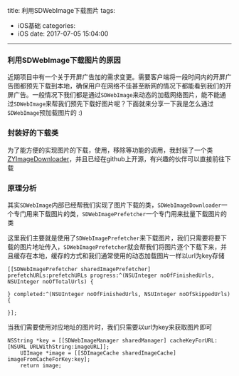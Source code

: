 title: 利用SDWebImage下载图片
tags:
  - iOS基础
categories:
  - iOS
date: 2017-07-05 15:04:00
---


### 利用SDWebImage下载图片的原因

近期项目中有一个关于开屏广告加的需求变更。需要客户端将一段时间内的开屏广告图都预先下载到本地，确保用户在网络不佳甚至断网的情况下都能看到我们的开屏广告。一般情况下我们都是通过`SDWebImage`来动态的加载网络图片，能不能通过`SDWebImage`来帮我们预先下载好图片呢？下面就来分享一下我是怎么通过`SDWebImage`预加载图片的 :)

### 封装好的下载类

为了能方便的实现图片的下载，使用，移除等功能的调用，我封装了一个类[ZYImageDownloader](https://github.com/luzhiyongGit/ZYImageDownloader)，并且已经在github上开源，有兴趣的伙伴可以直接前往下载

### 原理分析

其实`SDWebImage`内部已经帮我们实现了图片下载的类，`SDWebImageDownloader`一个专门用来下载图片的类，`SDWebImagePrefetcher`一个专门用来批量下载图片的类

这里我们主要就是使用了`SDWebImagePrefetcher`来下载图片，我们只需要将要下载的图片地址传入，`SDWebImagePrefetcher`就会帮我们将图片逐个下载下来，并且缓存在本地，缓存的方式和我们通常使用的动态加载图片一样以url为key存储

```
[[SDWebImagePrefetcher sharedImagePrefetcher] prefetchURLs:prefetchURLs progress:^(NSUInteger noOfFinishedUrls, NSUInteger noOfTotalUrls) {
        
} completed:^(NSUInteger noOfFinishedUrls, NSUInteger noOfSkippedUrls) {
        
}];

```
当我们需要使用对应地址的图片时，我们只需要以url为key来获取图片即可

```
NSString *key = [[SDWebImageManager sharedManager] cacheKeyForURL:[NSURL URLWithString:imageURL]];
    UIImage *image = [[SDImageCache sharedImageCache] imageFromCacheForKey:key];
    return image;
```
